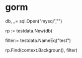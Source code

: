 # gorm

db, _= sql.Open("mysql","")

rp := testdata.New(db)

filter:= testdata.NameEq("test")

rp.Find(context.Backgroun(), filter)

